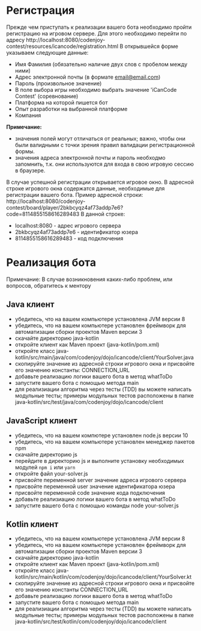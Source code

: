 # Регистрация
Прежде чем приступать к реализации вашего бота необходимо пройти регистрацию на игровом сервере.
Для этого необходимо перейти по адресу http://localhost:8080/codenjoy-contest/resources/icancode/registration.html
В открывшейся форме указываем следующие данные:
* Имя Фамилия (обязательно наличие двух слов с пробелом между ними)
* Адрес электронной почты (в формате email@email.com)
* Пароль (произвольное значение)
* В поле выбора игры необходимо выбрать значение 'iCanCode Contest' (соревнование)
* Платформа на которой пишется бот
* Опыт разработки на выбранной платформе
* Компания

**Примечание:**
* значения полей могут отличаться от реальных; важно, чтобы они были валидными с точки зрения правил валидации регистрационной формы.
* значения адреса электронной почты и пароль необходмо запомнить, т.к. они используются для входа в свою игровую сессию в браузере.

В случае успешной регистрации открывается игровое окно.
В адресной строке игрового окна содержатся данные, необходимые для регистрации вашего бота.
Пример адресной строки: http://localhost:8080/codenjoy-contest/board/player/2bkbcyqz4af73addp7e6?code=8114855158616289483
В данной строке:
* localhost:8080 - адрес игрового сервера
* 2bkbcyqz4af73addp7e6 - идентификатор юзера
* 8114855158616289483 - код подключения

# Реализация бота
Примечание: В случае возникновения каких-либо проблем, или вопросов, обратитесь к ментору

## Java клиент
* убедитесь, что на вашем компьютере установлена JVM версии 8
* убедитесь, что на вашем компьютере установлен фреймворк для автоматизации сборки проектов Maven версии 3
* скачайте директорию java-kotlin
* откройте клиент как Maven проект (java-kotlin/pom.xml)
* откройте класс java-kotlin/src/main/java/com/codenjoy/dojo/icancode/client/YourSolver.java
* скопируйте значение из адресной строки игрового окна и присвойте его значению константы: CONNECTION_URL
* добавьте реализацию логики вашего бота в метод whatToDo
* запустите вашего бота с помощью метода main
* для реализиации алгоритма через тесты (TDD) вы можете написать модульные тесты; примеры модульных тестов расположены в папке java-kotlin/src/test/java/com/codenjoy/dojo/icancode/client

## JavaScript клиент
* убедитесь, что на вашем компютере установлен node.js версии 10
* убедитесь, что на вашем компьютере установлен менеджер пакетов npm
* скачайте директорию js
* перейдите в директорию js и выполните установку необходимых модулей `npm i` или `yarn`
* откройте файл your-solver.js
* присвойте переменной server значение адреса игрового сервера
* присвойте переменной user значение идентификатора юзера
* присвойте переменной code значение кода подключения
* добавьте реализиацию логики вашего бота в метод whatToDo
* запустите вашего бота с помощью команды node your-solver.js

## Kotlin клиент
* убедитесь, что на вашем компьютере установлена JVM версии 8
* убедитесь, что на вашем компьютере установлен фреймворк для автоматизации сборки проектов Maven версии 3
* скачайте директорию java-kotlin
* откройте клиент как Maven проект (java-kotlin/pom.xml)
* откройте класс java-kotlin/src/main/kotlin/com/codenjoy/dojo/icancode/client/YourSolver.kt
* скопируйте значение из адресной строки игрового окна и присвойте его значению константы CONNECTION_URL
* добавьте реализацию логики вашего бота в метод whatToDo
* запустите вашего бота с помощью метода main
* для реализиации алгоритма через тесты (TDD) вы можете написать модульные тесты; примеры модульных тестов расположены в папке java-kotlin/src/test/kotlin/com/codenjoy/dojo/icancode/client
